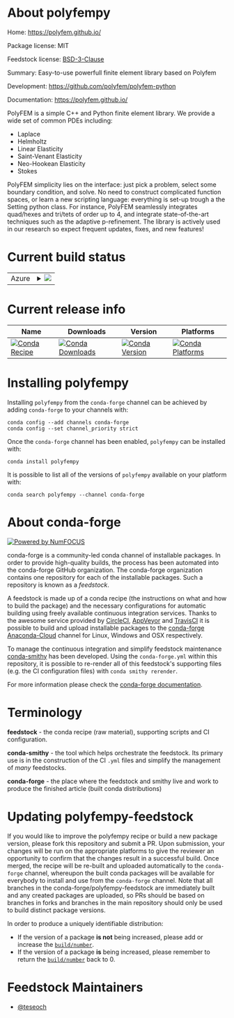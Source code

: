 About polyfempy
===============

Home: https://polyfem.github.io/

Package license: MIT

Feedstock license: [BSD-3-Clause](https://github.com/conda-forge/polyfempy-feedstock/blob/master/LICENSE.txt)

Summary: Easy-to-use powerfull finite element library based on Polyfem

Development: https://github.com/polyfem/polyfem-python

Documentation: https://polyfem.github.io/

PolyFEM is a simple C++ and Python finite element library. We provide a wide set of common PDEs including:<br/>
- Laplace
- Helmholtz
- Linear Elasticity
- Saint-Venant Elasticity
- Neo-Hookean Elasticity
- Stokes<br/>

PolyFEM simplicity lies on the interface: just pick a problem, select some boundary condition, and solve.
No need to construct complicated function spaces, or learn a new scripting language: everything is set-up trough a the Setting python class.
For instance, PolyFEM seamlessly integrates quad/hexes and tri/tets of order up to 4, and integrate state-of-the-art techniques such as the adaptive p-refinement.
The library is actively used in our research so expect frequent updates, fixes, and new features!


Current build status
====================


<table>
    
  <tr>
    <td>Azure</td>
    <td>
      <details>
        <summary>
          <a href="https://dev.azure.com/conda-forge/feedstock-builds/_build/latest?definitionId=6182&branchName=master">
            <img src="https://dev.azure.com/conda-forge/feedstock-builds/_apis/build/status/polyfempy-feedstock?branchName=master">
          </a>
        </summary>
        <table>
          <thead><tr><th>Variant</th><th>Status</th></tr></thead>
          <tbody><tr>
              <td>linux_64_numpy1.18python3.7.____cpython</td>
              <td>
                <a href="https://dev.azure.com/conda-forge/feedstock-builds/_build/latest?definitionId=6182&branchName=master">
                  <img src="https://dev.azure.com/conda-forge/feedstock-builds/_apis/build/status/polyfempy-feedstock?branchName=master&jobName=linux&configuration=linux_64_numpy1.18python3.7.____cpython" alt="variant">
                </a>
              </td>
            </tr><tr>
              <td>linux_64_numpy1.18python3.8.____cpython</td>
              <td>
                <a href="https://dev.azure.com/conda-forge/feedstock-builds/_build/latest?definitionId=6182&branchName=master">
                  <img src="https://dev.azure.com/conda-forge/feedstock-builds/_apis/build/status/polyfempy-feedstock?branchName=master&jobName=linux&configuration=linux_64_numpy1.18python3.8.____cpython" alt="variant">
                </a>
              </td>
            </tr><tr>
              <td>linux_64_numpy1.19python3.7.____73_pypy</td>
              <td>
                <a href="https://dev.azure.com/conda-forge/feedstock-builds/_build/latest?definitionId=6182&branchName=master">
                  <img src="https://dev.azure.com/conda-forge/feedstock-builds/_apis/build/status/polyfempy-feedstock?branchName=master&jobName=linux&configuration=linux_64_numpy1.19python3.7.____73_pypy" alt="variant">
                </a>
              </td>
            </tr><tr>
              <td>linux_64_numpy1.19python3.9.____cpython</td>
              <td>
                <a href="https://dev.azure.com/conda-forge/feedstock-builds/_build/latest?definitionId=6182&branchName=master">
                  <img src="https://dev.azure.com/conda-forge/feedstock-builds/_apis/build/status/polyfempy-feedstock?branchName=master&jobName=linux&configuration=linux_64_numpy1.19python3.9.____cpython" alt="variant">
                </a>
              </td>
            </tr><tr>
              <td>linux_64_numpy1.21python3.10.____cpython</td>
              <td>
                <a href="https://dev.azure.com/conda-forge/feedstock-builds/_build/latest?definitionId=6182&branchName=master">
                  <img src="https://dev.azure.com/conda-forge/feedstock-builds/_apis/build/status/polyfempy-feedstock?branchName=master&jobName=linux&configuration=linux_64_numpy1.21python3.10.____cpython" alt="variant">
                </a>
              </td>
            </tr><tr>
              <td>osx_64_numpy1.18python3.7.____cpython</td>
              <td>
                <a href="https://dev.azure.com/conda-forge/feedstock-builds/_build/latest?definitionId=6182&branchName=master">
                  <img src="https://dev.azure.com/conda-forge/feedstock-builds/_apis/build/status/polyfempy-feedstock?branchName=master&jobName=osx&configuration=osx_64_numpy1.18python3.7.____cpython" alt="variant">
                </a>
              </td>
            </tr><tr>
              <td>osx_64_numpy1.18python3.8.____cpython</td>
              <td>
                <a href="https://dev.azure.com/conda-forge/feedstock-builds/_build/latest?definitionId=6182&branchName=master">
                  <img src="https://dev.azure.com/conda-forge/feedstock-builds/_apis/build/status/polyfempy-feedstock?branchName=master&jobName=osx&configuration=osx_64_numpy1.18python3.8.____cpython" alt="variant">
                </a>
              </td>
            </tr><tr>
              <td>osx_64_numpy1.19python3.7.____73_pypy</td>
              <td>
                <a href="https://dev.azure.com/conda-forge/feedstock-builds/_build/latest?definitionId=6182&branchName=master">
                  <img src="https://dev.azure.com/conda-forge/feedstock-builds/_apis/build/status/polyfempy-feedstock?branchName=master&jobName=osx&configuration=osx_64_numpy1.19python3.7.____73_pypy" alt="variant">
                </a>
              </td>
            </tr><tr>
              <td>osx_64_numpy1.19python3.9.____cpython</td>
              <td>
                <a href="https://dev.azure.com/conda-forge/feedstock-builds/_build/latest?definitionId=6182&branchName=master">
                  <img src="https://dev.azure.com/conda-forge/feedstock-builds/_apis/build/status/polyfempy-feedstock?branchName=master&jobName=osx&configuration=osx_64_numpy1.19python3.9.____cpython" alt="variant">
                </a>
              </td>
            </tr><tr>
              <td>osx_64_numpy1.21python3.10.____cpython</td>
              <td>
                <a href="https://dev.azure.com/conda-forge/feedstock-builds/_build/latest?definitionId=6182&branchName=master">
                  <img src="https://dev.azure.com/conda-forge/feedstock-builds/_apis/build/status/polyfempy-feedstock?branchName=master&jobName=osx&configuration=osx_64_numpy1.21python3.10.____cpython" alt="variant">
                </a>
              </td>
            </tr><tr>
              <td>win_64_numpy1.18python3.7.____cpython</td>
              <td>
                <a href="https://dev.azure.com/conda-forge/feedstock-builds/_build/latest?definitionId=6182&branchName=master">
                  <img src="https://dev.azure.com/conda-forge/feedstock-builds/_apis/build/status/polyfempy-feedstock?branchName=master&jobName=win&configuration=win_64_numpy1.18python3.7.____cpython" alt="variant">
                </a>
              </td>
            </tr><tr>
              <td>win_64_numpy1.18python3.8.____cpython</td>
              <td>
                <a href="https://dev.azure.com/conda-forge/feedstock-builds/_build/latest?definitionId=6182&branchName=master">
                  <img src="https://dev.azure.com/conda-forge/feedstock-builds/_apis/build/status/polyfempy-feedstock?branchName=master&jobName=win&configuration=win_64_numpy1.18python3.8.____cpython" alt="variant">
                </a>
              </td>
            </tr><tr>
              <td>win_64_numpy1.19python3.9.____cpython</td>
              <td>
                <a href="https://dev.azure.com/conda-forge/feedstock-builds/_build/latest?definitionId=6182&branchName=master">
                  <img src="https://dev.azure.com/conda-forge/feedstock-builds/_apis/build/status/polyfempy-feedstock?branchName=master&jobName=win&configuration=win_64_numpy1.19python3.9.____cpython" alt="variant">
                </a>
              </td>
            </tr><tr>
              <td>win_64_numpy1.21python3.10.____cpython</td>
              <td>
                <a href="https://dev.azure.com/conda-forge/feedstock-builds/_build/latest?definitionId=6182&branchName=master">
                  <img src="https://dev.azure.com/conda-forge/feedstock-builds/_apis/build/status/polyfempy-feedstock?branchName=master&jobName=win&configuration=win_64_numpy1.21python3.10.____cpython" alt="variant">
                </a>
              </td>
            </tr>
          </tbody>
        </table>
      </details>
    </td>
  </tr>
</table>

Current release info
====================

| Name | Downloads | Version | Platforms |
| --- | --- | --- | --- |
| [![Conda Recipe](https://img.shields.io/badge/recipe-polyfempy-green.svg)](https://anaconda.org/conda-forge/polyfempy) | [![Conda Downloads](https://img.shields.io/conda/dn/conda-forge/polyfempy.svg)](https://anaconda.org/conda-forge/polyfempy) | [![Conda Version](https://img.shields.io/conda/vn/conda-forge/polyfempy.svg)](https://anaconda.org/conda-forge/polyfempy) | [![Conda Platforms](https://img.shields.io/conda/pn/conda-forge/polyfempy.svg)](https://anaconda.org/conda-forge/polyfempy) |

Installing polyfempy
====================

Installing `polyfempy` from the `conda-forge` channel can be achieved by adding `conda-forge` to your channels with:

```
conda config --add channels conda-forge
conda config --set channel_priority strict
```

Once the `conda-forge` channel has been enabled, `polyfempy` can be installed with:

```
conda install polyfempy
```

It is possible to list all of the versions of `polyfempy` available on your platform with:

```
conda search polyfempy --channel conda-forge
```


About conda-forge
=================

[![Powered by
NumFOCUS](https://img.shields.io/badge/powered%20by-NumFOCUS-orange.svg?style=flat&colorA=E1523D&colorB=007D8A)](https://numfocus.org)

conda-forge is a community-led conda channel of installable packages.
In order to provide high-quality builds, the process has been automated into the
conda-forge GitHub organization. The conda-forge organization contains one repository
for each of the installable packages. Such a repository is known as a *feedstock*.

A feedstock is made up of a conda recipe (the instructions on what and how to build
the package) and the necessary configurations for automatic building using freely
available continuous integration services. Thanks to the awesome service provided by
[CircleCI](https://circleci.com/), [AppVeyor](https://www.appveyor.com/)
and [TravisCI](https://travis-ci.com/) it is possible to build and upload installable
packages to the [conda-forge](https://anaconda.org/conda-forge)
[Anaconda-Cloud](https://anaconda.org/) channel for Linux, Windows and OSX respectively.

To manage the continuous integration and simplify feedstock maintenance
[conda-smithy](https://github.com/conda-forge/conda-smithy) has been developed.
Using the ``conda-forge.yml`` within this repository, it is possible to re-render all of
this feedstock's supporting files (e.g. the CI configuration files) with ``conda smithy rerender``.

For more information please check the [conda-forge documentation](https://conda-forge.org/docs/).

Terminology
===========

**feedstock** - the conda recipe (raw material), supporting scripts and CI configuration.

**conda-smithy** - the tool which helps orchestrate the feedstock.
                   Its primary use is in the construction of the CI ``.yml`` files
                   and simplify the management of *many* feedstocks.

**conda-forge** - the place where the feedstock and smithy live and work to
                  produce the finished article (built conda distributions)


Updating polyfempy-feedstock
============================

If you would like to improve the polyfempy recipe or build a new
package version, please fork this repository and submit a PR. Upon submission,
your changes will be run on the appropriate platforms to give the reviewer an
opportunity to confirm that the changes result in a successful build. Once
merged, the recipe will be re-built and uploaded automatically to the
`conda-forge` channel, whereupon the built conda packages will be available for
everybody to install and use from the `conda-forge` channel.
Note that all branches in the conda-forge/polyfempy-feedstock are
immediately built and any created packages are uploaded, so PRs should be based
on branches in forks and branches in the main repository should only be used to
build distinct package versions.

In order to produce a uniquely identifiable distribution:
 * If the version of a package **is not** being increased, please add or increase
   the [``build/number``](https://docs.conda.io/projects/conda-build/en/latest/resources/define-metadata.html#build-number-and-string).
 * If the version of a package **is** being increased, please remember to return
   the [``build/number``](https://docs.conda.io/projects/conda-build/en/latest/resources/define-metadata.html#build-number-and-string)
   back to 0.

Feedstock Maintainers
=====================

* [@teseoch](https://github.com/teseoch/)

